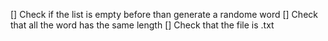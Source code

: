 [] Check if the list is empty before than generate a randome word
[] Check that all the word has the same length
[] Check that the file is .txt